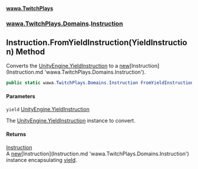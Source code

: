 #### [wawa.TwitchPlays](index.md 'index')
### [wawa.TwitchPlays.Domains](wawa.TwitchPlays.Domains.md 'wawa.TwitchPlays.Domains').[Instruction](Instruction.md 'wawa.TwitchPlays.Domains.Instruction')

## Instruction.FromYieldInstruction(YieldInstruction) Method

Converts the [UnityEngine.YieldInstruction](https://docs.microsoft.com/en-us/dotnet/api/UnityEngine.YieldInstruction 'UnityEngine.YieldInstruction') to a [new](https://docs.microsoft.com/en-us/dotnet/csharp/language-reference/keywords/new 'https://docs.microsoft.com/en-us/dotnet/csharp/language-reference/keywords/new')[Instruction](Instruction.md 'wawa.TwitchPlays.Domains.Instruction').

```csharp
public static wawa.TwitchPlays.Domains.Instruction FromYieldInstruction(YieldInstruction yield);
```
#### Parameters

<a name='wawa.TwitchPlays.Domains.Instruction.FromYieldInstruction(YieldInstruction).yield'></a>

`yield` [UnityEngine.YieldInstruction](https://docs.microsoft.com/en-us/dotnet/api/UnityEngine.YieldInstruction 'UnityEngine.YieldInstruction')

The [UnityEngine.YieldInstruction](https://docs.microsoft.com/en-us/dotnet/api/UnityEngine.YieldInstruction 'UnityEngine.YieldInstruction') instance to convert.

#### Returns
[Instruction](Instruction.md 'wawa.TwitchPlays.Domains.Instruction')  
A [new](https://docs.microsoft.com/en-us/dotnet/csharp/language-reference/keywords/new 'https://docs.microsoft.com/en-us/dotnet/csharp/language-reference/keywords/new')[Instruction](Instruction.md 'wawa.TwitchPlays.Domains.Instruction') instance encapsulating [yield](Instruction.FromYieldInstruction(YieldInstruction).md#wawa.TwitchPlays.Domains.Instruction.FromYieldInstruction(YieldInstruction).yield 'wawa.TwitchPlays.Domains.Instruction.FromYieldInstruction(YieldInstruction).yield').